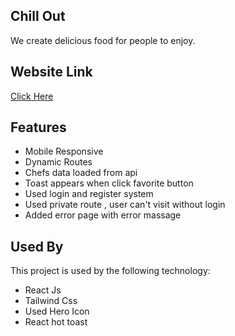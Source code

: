 ## Chill Out
We create delicious food for people to enjoy.


## Website Link
[Click Here](https://chill-out-client.web.app/)

## Features
* Mobile Responsive
* Dynamic Routes
* Chefs data loaded from api
* Toast appears when click favorite button 
* Used login and register system
* Used private route , user can't visit without login
* Added error page with error massage



## Used By

This project is used by the following technology:

- React Js
- Tailwind Css
- Used Hero Icon
- React hot toast